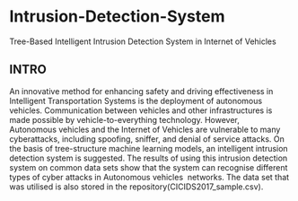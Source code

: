 # Intrusion-Detection-System
Tree-Based Intelligent Intrusion Detection System in Internet of Vehicles

INTRO
------
An innovative method for enhancing safety and driving effectiveness in Intelligent Transportation Systems is the deployment of autonomous vehicles. Communication between vehicles and other infrastructures is made possible by vehicle-to-everything technology. However, Autonomous vehicles and the Internet of Vehicles are vulnerable to many cyberattacks, including spoofing, sniffer, and denial of service attacks. On the basis of tree-structure machine learning models, an intelligent intrusion detection system is suggested. The results of using this intrusion detection system on common data sets show that the system can recognise different types of cyber attacks in Autonomous vehicles  networks. The data set that was utilised is also stored in the repository(CICIDS2017_sample.csv).

